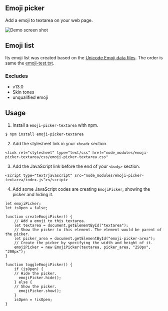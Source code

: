 ## Emoji picker

Add a emoji to textarea on your web page.

![Demo screen shot](imageURL)

## Emoji list

Its emoji list was created based on the [Unicode Emoji data files](https://unicode.org/Public/emoji/13.0/).
The order is same the [emoji-test.txt](https://unicode.org/Public/emoji/13.0/emoji-test.txt).

### Excludes

- v13.0
- Skin tones
- unqualified emoji

## Usage

1. Install a `emoji-picker-textarea` with npm.

```
$ npm install emoji-picker-textarea
```

2. Add the stylesheet link in your `<head>` section.

```
<link rel="stylesheet" type="text/css" href="node_modules/emoji-picker-textarea/css/emoji-picker-textarea.css"
```

3. Add the JavaScript link before the end of your `<body>` section.

```
<script type="text/javascript" src="node_modules/emoji-picker-textarea/index.js"></script>
```

4. Add some JavaScript codes are creating `EmojiPicker`, showing the picker and hiding it.

```
let emojiPicker;
let isOpen = false;

function createEmojiPicker() {
	// Add a emoji to this textarea.
	let textarea = document.getElementById("textarea");
	// Show the picker to this element. The element would be parent of the picker.
	let picker_area = document.getElementById("emoji-picker-area");
	// Create the picker by specifying the width and height of it.
	emojiPicker = new EmojiPicker(textarea, picker_area, "250px", "200px");
}

function toggleEmojiPicker() {
	if (isOpen) {
    // Hide the picker.
	  emojiPicker.hide();
	} else {
    // Show the picker.
	  emojiPicker.show();
	}
	isOpen = !isOpen;
}

```

